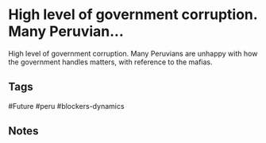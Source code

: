 # High level of government corruption. Many Peruvian...

High level of government corruption. Many Peruvians are unhappy with how the government handles matters, with reference to the mafias.

## Tags
#Future #peru #blockers-dynamics

## Notes
<!-- Add your notes here -->
